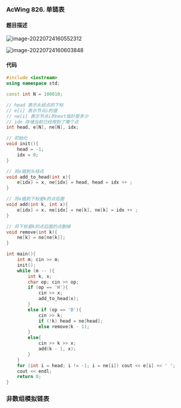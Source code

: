 ### AcWing 826. 单链表

#### 题目描述

![image-20220724160552312](https://nme-200t.oss-cn-hangzhou.aliyuncs.com/template/202207241605357.png)

![image-20220724160603848](https://nme-200t.oss-cn-hangzhou.aliyuncs.com/template/202207241606874.png)

#### 代码

```cpp
#include <iostream>
using namespace std;

const int N = 100010;

// head 表示头结点的下标
// e[i] 表示节点i的值
// ne[i] 表示节点i的next指针是多少
// idx 存储当前已经用到了哪个点
int head, e[N], ne[N], idx;

// 初始化
void init(){
    head = -1;
    idx = 0;
}

// 将x插到头结点
void add_to_head(int x){
    e[idx] = x, ne[idx] = head, head = idx ++ ;
}

// 将x插到下标是k的点后面
void add(int k, int x){
    e[idx] = x, ne[idx] = ne[k], ne[k] = idx ++ ;
}

// 将下标是k的点后面的点删掉
void remove(int k){
    ne[k] = ne[ne[k]];
}

int main(){
    int m; cin >> m;
    init();
    while (m -- ){
        int k, x;
        char op; cin >> op;
        if (op == 'H'){
            cin >> x;
            add_to_head(x);
        }
        else if (op == 'D'){
            cin >> k;
            if (!k) head = ne[head];
            else remove(k - 1);
        }
        else{
            cin >> k >> x;
            add(k - 1, x);
        }
    }
    for (int i = head; i != -1; i = ne[i]) cout << e[i] << ' ';
    cout << endl;
    return 0;
}
```

### 非数组模拟链表

